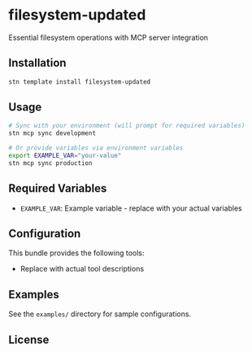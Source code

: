 # filesystem-updated

Essential filesystem operations with MCP server integration

## Installation

```bash
stn template install filesystem-updated
```

## Usage

```bash
# Sync with your environment (will prompt for required variables)
stn mcp sync development

# Or provide variables via environment variables
export EXAMPLE_VAR="your-value"
stn mcp sync production
```

## Required Variables

- `EXAMPLE_VAR`: Example variable - replace with your actual variables

## Configuration

This bundle provides the following tools:

- Replace with actual tool descriptions

## Examples

See the `examples/` directory for sample configurations.

## License


